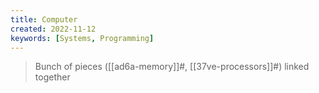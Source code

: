 ```yaml
---
title: Computer
created: 2022-11-12
keywords: [Systems, Programming]
---
```


> Bunch of pieces ([[ad6a-memory]]#, [[37ve-processors]]#) linked together
